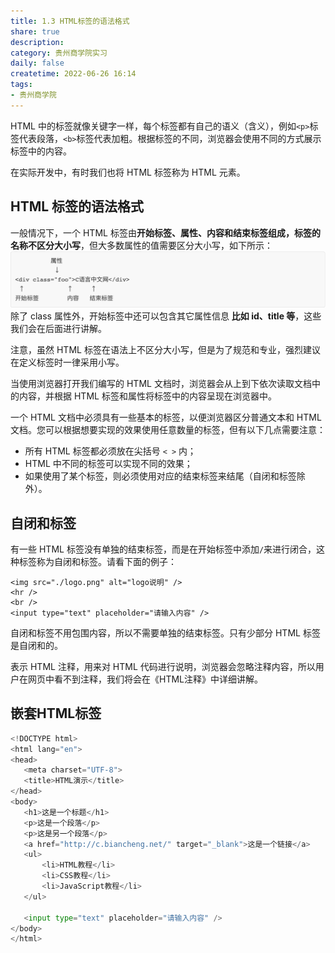 ```yaml
---
title: 1.3 HTML标签的语法格式
share: true
description:  
category: 贵州商学院实习
daily: false
createtime: 2022-06-26 16:14
tags:
- 贵州商学院
---
```

HTML 中的标签就像关键字一样，每个标签都有自己的语义（含义），例如`<p>`标签代表段落，`<b>`标签代表加粗。根据标签的不同，浏览器会使用不同的方式展示标签中的内容。

在实际开发中，有时我们也将 HTML 标签称为 HTML 元素。

## HTML 标签的语法格式

一般情况下，一个 HTML 标签由**开始标签、属性、内容和结束标签组成，标签的名称不区分大小写**，但大多数属性的值需要区分大小写，如下所示：
![static/attachment/Pasted image 20220620230805.png](static/attachment/Pasted%20image%2020220620230805.png)
除了 class 属性外，开始标签中还可以包含其它属性信息 **比如 id、title 等**，这些我们会在后面进行讲解。

注意，虽然 HTML 标签在语法上不区分大小写，但是为了规范和专业，强烈建议在定义标签时一律采用小写。

当使用浏览器打开我们编写的 HTML 文档时，浏览器会从上到下依次读取文档中的内容，并根据 HTML 标签和属性将标签中的内容呈现在浏览器中。

一个 HTML 文档中必须具有一些基本的标签，以便浏览器区分普通文本和 HTML 文档。您可以根据想要实现的效果使用任意数量的标签，但有以下几点需要注意：

-   所有 HTML 标签都必须放在尖括号 `< >` 内；
-   HTML 中不同的标签可以实现不同的效果；
-   如果使用了某个标签，则必须使用对应的结束标签来结尾（自闭和标签除外）。

## 自闭和标签

有一些 HTML 标签没有单独的结束标签，而是在开始标签中添加`/`来进行闭合，这种标签称为自闭和标签。请看下面的例子：

```
<img src="./logo.png" alt="logo说明" />  
<hr />  
<br />  
<input type="text" placeholder="请输入内容" />  
```

自闭和标签不用包围内容，所以不需要单独的结束标签。只有少部分 HTML 标签是自闭和的。

<!--  --> 表示 HTML 注释，用来对 HTML 代码进行说明，浏览器会忽略注释内容，所以用户在网页中看不到注释，我们将会在《HTML注释》中详细讲解。

## 嵌套HTML标签
 ```python
<!DOCTYPE html>
<html lang="en">
<head>
    <meta charset="UTF-8">
    <title>HTML演示</title>
</head>
<body>
    <h1>这是一个标题</h1>
    <p>这是一个段落</p>
    <p>这是另一个段落</p>
    <a href="http://c.biancheng.net/" target="_blank">这是一个链接</a>
    <ul>
        <li>HTML教程</li>
        <li>CSS教程</li>
        <li>JavaScript教程</li>
    </ul>

    <input type="text" placeholder="请输入内容" />
</body>
</html> 
```
